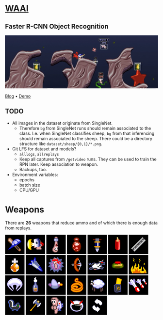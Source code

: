 # [WAAI](https://waai.zemke.io)

## Faster R-CNN Object Recognition

![Object Recognition Bounding Boxes](https://raw.githubusercontent.com/Zemke/waai/main/internet/img/recog.png)

[Blog](https://waai.zemke.io/object-recognition) • [Demo](https://www.youtube.com/watch?v=3sq1OArzWF8)

## TODO

- All images in the dataset originate from SingleNet.
  - Therefore `bg` from SingleNet runs should remain associated to the class.
    I.e. when SingleNet classifies sheep,
    `bg` from that inferencing should remain associated to the sheep.
    There could be a directory structure like `dataset/sheep/{0,1}/*.png`.
- Git LFS for dataset and models?
  - `alllogs`, `allreplays`
  - Keep all captures from `/getvideo` runs.
    They can be used to train the RPN later.
    Keep association to weapon.
  - Backups, too.
- Environment variables:
  - epochs
  - batch size
  - CPU/GPU


# Weapons

There are **26** weapons that reduce ammo
and of which there is enough data from replays.

![Weapon](weapons/138.bmp)
![Weapon](weapons/140.bmp)
![Weapon](weapons/141.bmp)
![Weapon](weapons/144.bmp)
![Weapon](weapons/146.bmp)
![Weapon](weapons/147.bmp)
![Weapon](weapons/150.bmp)
![Weapon](weapons/153.bmp)
![Weapon](weapons/155.bmp)
![Weapon](weapons/157.bmp)
![Weapon](weapons/158.bmp)
![Weapon](weapons/159.bmp)
![Weapon](weapons/162.bmp)
![Weapon](weapons/167.bmp)
![Weapon](weapons/169.bmp)
![Weapon](weapons/170.bmp)
![Weapon](weapons/171.bmp)
![Weapon](weapons/174.bmp)
![Weapon](weapons/177.bmp)
![Weapon](weapons/184.bmp)
![Weapon](weapons/187.bmp)
![Weapon](weapons/188.bmp)
![Weapon](weapons/189.bmp)
![Weapon](weapons/299.bmp)
![Weapon](weapons/300.bmp)
![Weapon](weapons/353.bmp)


